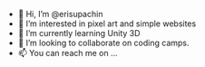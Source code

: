 - 👋 Hi, I’m @erisupachin
- 👀 I’m interested in pixel art and simple websites
- 🌱 I’m currently learning Unity 3D
- 💞️ I’m looking to collaborate on coding camps.
- 📫 You can reach me on ...

<!---
erisupachin/erisupachin is a ✨ special ✨ repository because its `README.md` (this file) appears on your GitHub profile.
You can click the Preview link to take a look at your changes.
--->
